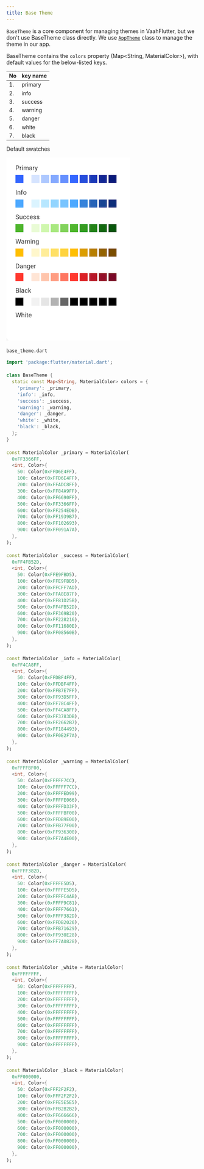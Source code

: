 ```yaml
---
title: Base Theme
---
```


`BaseTheme` is a core component for managing themes in VaahFlutter, but we don't use BaseTheme class directly. We use [`AppTheme`](../3.apptheme.md) class to manage the theme in our app.

BaseTheme contains the `colors` property (Map<String, MaterialColor>), with default values for the below-listed keys.

| No | key name |
| --- | --- |
| 1. | primary |
| 2. | info |
| 3. | success |
| 4. | warning |
| 5. | danger |
| 6. | white |
| 7. | black |

Default swatches

<img src="/images/flutter/default-color-swatches.png" alt="default-color-swatches">

`base_theme.dart`
```dart
import 'package:flutter/material.dart';

class BaseTheme {
  static const Map<String, MaterialColor> colors = {
    'primary': _primary,
    'info': _info,
    'success': _success,
    'warning': _warning,
    'danger': _danger,
    'white': _white,
    'black': _black,
  };
}

const MaterialColor _primary = MaterialColor(
  0xFF3366FF,
  <int, Color>{
    50: Color(0xFFD6E4FF),
    100: Color(0xFFD6E4FF),
    200: Color(0xFFADC8FF),
    300: Color(0xFF84A9FF),
    400: Color(0xFF6690FF),
    500: Color(0xFF3366FF),
    600: Color(0xFF254EDB),
    700: Color(0xFF1939B7),
    800: Color(0xFF102693),
    900: Color(0xFF091A7A),
  },
);

const MaterialColor _success = MaterialColor(
  0xFF4FB52D,
  <int, Color>{
    50: Color(0xFFE9FBD5),
    100: Color(0xFFE9FBD5),
    200: Color(0xFFCFF7AD),
    300: Color(0xFFA8E87F),
    400: Color(0xFF81D25B),
    500: Color(0xFF4FB52D),
    600: Color(0xFF369B20),
    700: Color(0xFF228216),
    800: Color(0xFF11680E),
    900: Color(0xFF08560B),
  },
);

const MaterialColor _info = MaterialColor(
  0xFF4CA8FF,
  <int, Color>{
    50: Color(0xFFDBF4FF),
    100: Color(0xFFDBF4FF),
    200: Color(0xFFB7E7FF),
    300: Color(0xFF93D5FF),
    400: Color(0xFF78C4FF),
    500: Color(0xFF4CA8FF),
    600: Color(0xFF3783DB),
    700: Color(0xFF2662B7),
    800: Color(0xFF184493),
    900: Color(0xFF0E2F7A),
  },
);

const MaterialColor _warning = MaterialColor(
  0xFFFFBF00,
  <int, Color>{
    50: Color(0xFFFFF7CC),
    100: Color(0xFFFFF7CC),
    200: Color(0xFFFFED99),
    300: Color(0xFFFFE066),
    400: Color(0xFFFFD33F),
    500: Color(0xFFFFBF00),
    600: Color(0xFFDB9E00),
    700: Color(0xFFB77F00),
    800: Color(0xFF936300),
    900: Color(0xFF7A4E00),
  },
);

const MaterialColor _danger = MaterialColor(
  0xFFFF382D,
  <int, Color>{
    50: Color(0xFFFFE5D5),
    100: Color(0xFFFFE5D5),
    200: Color(0xFFFFC4AB),
    300: Color(0xFFFF9C81),
    400: Color(0xFFFF7661),
    500: Color(0xFFFF382D),
    600: Color(0xFFDB2026),
    700: Color(0xFFB71629),
    800: Color(0xFF930E28),
    900: Color(0xFF7A0828),
  },
);

const MaterialColor _white = MaterialColor(
  0xFFFFFFFF,
  <int, Color>{
    50: Color(0xFFFFFFFF),
    100: Color(0xFFFFFFFF),
    200: Color(0xFFFFFFFF),
    300: Color(0xFFFFFFFF),
    400: Color(0xFFFFFFFF),
    500: Color(0xFFFFFFFF),
    600: Color(0xFFFFFFFF),
    700: Color(0xFFFFFFFF),
    800: Color(0xFFFFFFFF),
    900: Color(0xFFFFFFFF),
  },
);

const MaterialColor _black = MaterialColor(
  0xFF000000,
  <int, Color>{
    50: Color(0xFFF2F2F2),
    100: Color(0xFFF2F2F2),
    200: Color(0xFFE5E5E5),
    300: Color(0xFFB2B2B2),
    400: Color(0xFF666666),
    500: Color(0xFF000000),
    600: Color(0xFF000000),
    700: Color(0xFF000000),
    800: Color(0xFF000000),
    900: Color(0xFF000000),
  },
);
```
